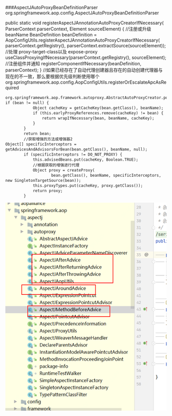 ###AspectJAutoProxyBeanDefinitionParser
org.springframework.aop.config.AspectJAutoProxyBeanDefinitionParser

public static void registerAspectJAnnotationAutoProxyCreatorIfNecessary(
			ParserContext parserContext, Element sourceElement) {
        //注册或升级 beanName
		BeanDefinition beanDefinition = AopConfigUtils.registerAspectJAnnotationAutoProxyCreatorIfNecessary(
				parserContext.getRegistry(), parserContext.extractSource(sourceElement));
		//处理 proxy-target-class以及		expose-proxy
		useClassProxyingIfNecessary(parserContext.getRegistry(), sourceElement);
		//注册组件并通知
		registerComponentIfNecessary(beanDefinition, parserContext);
	}
	//如果已经存在了自动代理创建器且存在的自动创建代理器与现在的不一致，那么要根据优先级判断使用哪个
	org.springframework.aop.config.AopConfigUtils.registerOrEscalateApcAsRequired
	
	
	org.springframework.aop.framework.autoproxy.AbstractAutoProxyCreator.postProcessAfterInitialization
	if (bean != null) {
    			Object cacheKey = getCacheKey(bean.getClass(), beanName);
    			if (this.earlyProxyReferences.remove(cacheKey) != bean) {
    				return wrapIfNecessary(bean, beanName, cacheKey);
    			}
    		}
    		return bean;
    		//获取增强的方法或增强器2
	Object[] specificInterceptors = getAdvicesAndAdvisorsForBean(bean.getClass(), beanName, null);
    		if (specificInterceptors != DO_NOT_PROXY) {
    			this.advisedBeans.put(cacheKey, Boolean.TRUE);
    			//根据获取的增强进行代理
    			Object proxy = createProxy(
    					bean.getClass(), beanName, specificInterceptors, new SingletonTargetSource(bean));
    			this.proxyTypes.put(cacheKey, proxy.getClass());
    			return proxy;
    		}
![Image text](../doc/image/advice.png)
		
    		